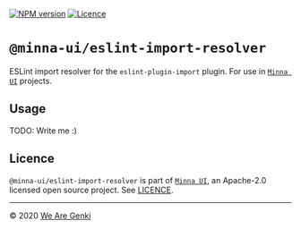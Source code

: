 [![NPM version](https://img.shields.io/npm/v/@minna-ui/eslint-import-resolver.svg)](https://www.npmjs.com/package/@minna-ui/eslint-import-resolver)
[![Licence](https://img.shields.io/npm/l/@minna-ui/eslint-import-resolver.svg)](https://github.com/WeAreGenki/minna-ui/blob/master/LICENCE)

# `@minna-ui/eslint-import-resolver`

ESLint import resolver for the `eslint-plugin-import` plugin. For use in [`Minna UI`](https://github.com/WeAreGenki/minna-ui) projects.

## Usage

TODO: Write me :)

## Licence

`@minna-ui/eslint-import-resolver` is part of [`Minna UI`](https://github.com/WeAreGenki/minna-ui), an Apache-2.0 licensed open source project. See [LICENCE](https://github.com/WeAreGenki/minna-ui/blob/master/LICENCE).

---

© 2020 [We Are Genki](https://wearegenki.com)
